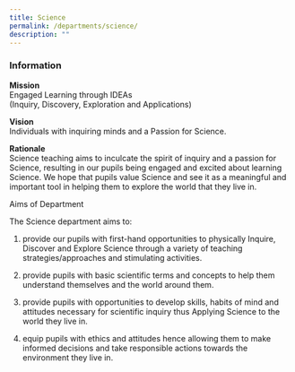 ```yaml
---
title: Science
permalink: /departments/science/
description: ""
---
```

### **Information**
**Mission**&nbsp;&nbsp;&nbsp;&nbsp;&nbsp;&nbsp;&nbsp;&nbsp; 
<br>Engaged Learning through IDEAs
<br>(Inquiry, Discovery, Exploration and Applications)

**Vision**&nbsp;&nbsp;&nbsp;&nbsp;&nbsp;&nbsp;&nbsp;&nbsp;&nbsp;&nbsp;&nbsp; 
<br>Individuals with inquiring minds and a Passion for Science.

**Rationale**
<br>Science teaching aims to inculcate the spirit of inquiry and a passion for Science, resulting in our pupils being engaged and excited about learning Science. We hope that pupils value Science and see it as a meaningful and important tool in helping them to explore the world that they live in.

Aims of Department

The Science department aims to:

1.  provide our pupils with first-hand opportunities to physically Inquire, Discover and Explore Science through a variety of teaching strategies/approaches and stimulating activities.&nbsp;&nbsp;

2.  provide pupils with basic scientific terms and concepts to help them understand themselves and the world around them.

3.  provide pupils with opportunities to develop skills, habits of mind and attitudes necessary for scientific inquiry thus Applying Science to the world they live in.

4.  equip pupils with ethics and attitudes hence allowing them to make informed decisions and take responsible actions towards the environment they live in.